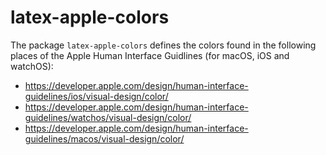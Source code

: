 latex-apple-colors
==================

The package `latex-apple-colors` defines the colors found in
the following places of the Apple Human Interface Guidlines (for macOS, iOS and
watchOS):

- https://developer.apple.com/design/human-interface-guidelines/ios/visual-design/color/
- https://developer.apple.com/design/human-interface-guidelines/watchos/visual-design/color/
- https://developer.apple.com/design/human-interface-guidelines/macos/visual-design/color/
